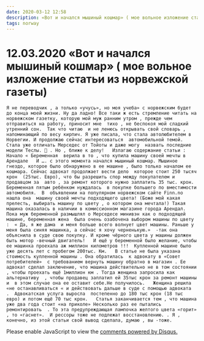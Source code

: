 ```yaml
---
date: 2020-03-12 12:58
description: «Вот и начался мышиный кошмар» ( мое вольное изложение статьи из норвежской газеты)
tags: norway
---
```

# 12.03.2020 «Вот и начался мышиный кошмар» ( мое вольное изложение статьи из норвежской газеты)
    
    Я не переводчик , а только «учусь», но моя учеба» с норвежским будет до конца моей жизни. Ну да ладно! Все таки ж есть стремление читать на норвежском газетку, которую мой муж ранним утром , прежде чем отправиться на работу, приносит мне  тихо , не беспокоя мой сладкий утренний сон.  Так что читаю  и не ленюсь открывать свой словарь , напоминающий по весу кирпич. Я уже писала, что стала автолюбителем в Норвегии. И продолжаю сейчас интересоваться  автомобильной темой. Стала уже отличать Мерседес от Тойоты и даже могу  назвать последние модели Теслы. 🤣 . Но , ближе к делу!   Излагаю содержание статьи :  Начало « Беременная  верила в то , что купила машину своей мечты в Арендале   И …. с этого момента начался мышиный кошмар. Мышиное гнездо, которое было обнаружено в ее машине , было только началом ее кошмара. Сейчас адвокат продолжает вести дело  которое стоит 250 тысяч крон  (25тыс. Евро), что бы разрешить спор между покупателем и продавцом за  авто , за ремонт которого нужно заплатить 35 тыс. крон.   Беременная пятым ребёнком нуждалась  в покупке большего по вместимости автомобиля.  В  объявлении на популярном норвежском сайте Finn.no нашла она  машину своей мечты подходящего цвета! (Боже мой какая прелесть, выбирать машину по цвету , о котором она мечтала!) Такая машина оказалась в наличии в комиссионном магазине города Арендал.  Пока муж беременной размышлял о Мерседесе минивэн как о подходящей машине, беременная жена  была очень озабочена выбором машины по цвету  :  « Да, я же дама  и меня больше всего волнует цвет машины. Раньше у меня была синяя машинка, а сейчас я хочу черненькую.»  -так она объяснила в суде свою покупку. И кроме чёрного цвета у машины должен быть мотор -вечный двигатель!   И ещё у беременной было желание, чтобы ее машинка проехала аж миллион километров !!!  Купленной машине было уже десять лет с пробегом 200тыс. Км.   В статье не была указана стоимость купленной машины . Она обратилась  к адвокату в «Совет потребителей»  с требованием вернуть машину обратно в магазин . Ее адвокат сделал заключение, что машина действительно не в том состоянии , чтобы проехать ещё 1миллион км . Тогда женщина запросила как альтернативу  , чтобы продавец заплатил ей 35тыс крон за ремонт машины  и  в этом случае она ее оставит себе.Не получилось.   Женщина решила «не останавливаться « и действовать дальше в суде с помощью адвоката  .  Адвокатская услуга выросла  постепенно до 180 тыс крон (18 тыс евро) и потом ещё 70 тыс крон.   Статья заканчивается тем , что машина уже два года стоит «на приколе» Несколько раз ее пытались ремонтировать  . То эта предупреждающая лампочка желтого цвета «горит» , то «гаснет».  И рессоры тоже не подлежат восстановлению. . Я , конечно, из этой статьи свой вывод сделала, думаю , вы -тоже.


<div id="disqus_thread"></div>
<script>
    /**
    *  RECOMMENDED CONFIGURATION VARIABLES: EDIT AND UNCOMMENT THE SECTION BELOW TO INSERT DYNAMIC VALUES FROM YOUR PLATFORM OR CMS.
    *  LEARN WHY DEFINING THESE VARIABLES IS IMPORTANT: https://disqus.com/admin/universalcode/#configuration-variables    */
    /*
    var disqus_config = function () {
    this.page.url = PAGE_URL;  // Replace PAGE_URL with your page's canonical URL variable
    this.page.identifier = PAGE_IDENTIFIER; // Replace PAGE_IDENTIFIER with your page's unique identifier variable
    };
    */
    (function() { // DON'T EDIT BELOW THIS LINE
    var d = document, s = d.createElement('script');
    s.src = 'https://irina-blog-1.disqus.com/embed.js';
    s.setAttribute('data-timestamp', +new Date());
    (d.head || d.body).appendChild(s);
    })();
</script>
<noscript>Please enable JavaScript to view the <a href="https://disqus.com/?ref_noscript">comments powered by Disqus.</a></noscript>

